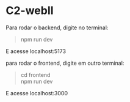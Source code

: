 # C2-webII

Para rodar o backend, digite no terminal:  
> npm run dev   

E acesse localhost:5173  
  
para rodar o frontend, digite em outro terminal:  
>cd frontend  
>npm run dev

E acesse localhost:3000  
